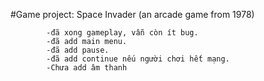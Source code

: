 #Game project: Space Invader (an arcade game from 1978)
            
            -đã xong gameplay, vẫn còn ít bug.
            -đã add main menu.
            -đã add pause.
            -đã add continue nếu người chơi hết mạng.
            -Chưa add âm thanh
            

